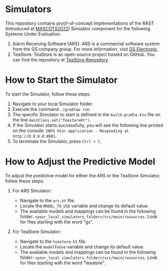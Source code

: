 # Simulators
This repository contains proof-of-concept implementations of the RAST (introduced at [MASCOTS2022](https://doi.org/10.1109/MASCOTS56607.2022.00015))
Simulator component for the following Systems Under Evaluation:

1. Alarm Receiving Software (ARS): ARS is a commercial software system from the GS company group. For more information, visit [GS Electronic](https://www.gselectronic.com).
2. TeaStore: TeaStore is an open-source project hosted on GitHub. You can find the repository at [TeaStore Repository](https://github.com/DescartesResearch/TeaStore).

# How to Start the Simulator
To start the Simulator, follow these steps:

1. Navigate to your local Simulator folder.
2. Execute the command `./gradlew run`.
3. The specific Simulator to start is defined in the `build.gradle.kts` file on the line `mainClass.set("TeastoreKt")`.
4. If the Simulator starts successfully, you will see the following line printed on the console: `INFO ktor.application - Responding at http://0.0.0.0:8081`.
5. To terminate the Simulator, press `Ctrl + C`.

# How to Adjust the Predictive Model
To adjust the predictive model for either the ARS or the TeaStore Simulator, follow these steps:

1. For ARS Simulator:
    - Navigate to the `ars.kt` file.
    - Locate the `MODEL_TO_USE` variable and change its default value.
    - The available models and mappings can be found in the following folder: `<your_local_simulators_folder>/src/main/resources`.
      Look for files starting with the word "gs".

2. For TeaStore Simulator:
    - Navigate to the `teastore.kt` file.
    - Locate the `modelToUse` variable and change its default value.
    - The available models and mappings can be found in the following folder: `<your_local_simulators_folder>/src/main/resources`.
      Look for files starting with the word "teastore".
